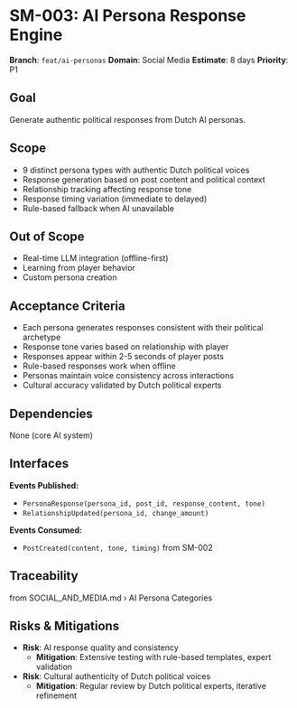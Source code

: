 # SM-003: AI Persona Response Engine

**Branch**: `feat/ai-personas`
**Domain**: Social Media
**Estimate**: 8 days
**Priority**: P1

## Goal
Generate authentic political responses from Dutch AI personas.

## Scope
- 9 distinct persona types with authentic Dutch political voices
- Response generation based on post content and political context
- Relationship tracking affecting response tone
- Response timing variation (immediate to delayed)
- Rule-based fallback when AI unavailable

## Out of Scope
- Real-time LLM integration (offline-first)
- Learning from player behavior
- Custom persona creation

## Acceptance Criteria
- Each persona generates responses consistent with their political archetype
- Response tone varies based on relationship with player
- Responses appear within 2-5 seconds of player posts
- Rule-based responses work when offline
- Personas maintain voice consistency across interactions
- Cultural accuracy validated by Dutch political experts

## Dependencies
None (core AI system)

## Interfaces
**Events Published:**
- `PersonaResponse(persona_id, post_id, response_content, tone)`
- `RelationshipUpdated(persona_id, change_amount)`

**Events Consumed:**
- `PostCreated(content, tone, timing)` from SM-002

## Traceability
from SOCIAL_AND_MEDIA.md › AI Persona Categories

## Risks & Mitigations
- **Risk**: AI response quality and consistency
  - **Mitigation**: Extensive testing with rule-based templates, expert validation
- **Risk**: Cultural authenticity of Dutch political voices
  - **Mitigation**: Regular review by Dutch political experts, iterative refinement